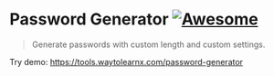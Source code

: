 # Password Generator [![Awesome](https://cdn.rawgit.com/sindresorhus/awesome/d7305f38d29fed78fa85652e3a63e154dd8e8829/media/badge.svg)](https://github.com/sindresorhus/awesome)

>Generate passwords with custom length and custom settings.

Try demo: https://tools.waytolearnx.com/password-generator

